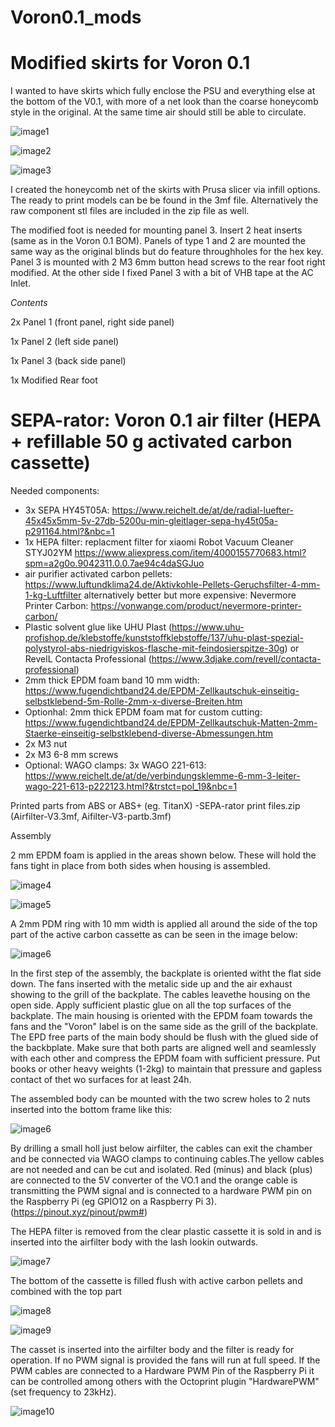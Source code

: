 # Voron0.1_mods

# Modified skirts for Voron 0.1

I wanted to have skirts which fully enclose the PSU and everything else at the bottom of the V0.1, with more of a net look than the coarse honeycomb style in the original. At the same time air should still be able to circulate. 

![image1](https://github.com/thejiral/Voron0.1_mods/blob/main/175742.png)

![image2](https://github.com/thejiral/Voron0.1_mods/blob/main/IMG_20210822_174009%7E2.jpg)

![image3](https://github.com/thejiral/Voron0.1_mods/blob/main/IMG_20210822_173756%7E2.jpg)

I created the honeycomb net of the skirts with Prusa slicer via infill options. The ready to print models can be be found in the 3mf file. 
Alternatively the raw component stl files are included in the zip file as well. 

The modified foot is needed for mounting panel 3. Insert 2 heat inserts (same as in the Voron 0.1 BOM). 
Panels of type 1 and 2 are mounted the same way as the original blinds but do feature throughholes for the hex key. Panel 3 is mounted with 2 M3 6mm button head screws to the rear foot right modified. At the other side I fixed Panel 3 with a bit of VHB tape at the AC Inlet. 


_Contents_

2x Panel 1 (front panel, right side panel)

1x Panel 2 (left side panel)

1x Panel 3 (back side panel)

1x Modified Rear foot


# SEPA-rator: Voron 0.1 air filter (HEPA + refillable 50 g activated carbon cassette)

Needed components:
- 3x SEPA HY45T05A: https://www.reichelt.de/at/de/radial-luefter-45x45x5mm-5v-27db-5200u-min-gleitlager-sepa-hy45t05a-p291164.html?&nbc=1
- 1x HEPA filter: replacment filter for xiaomi Robot Vacuum Cleaner STYJ02YM https://www.aliexpress.com/item/4000155770683.html?spm=a2g0o.9042311.0.0.7ae94c4daSGJuo
- air purifier activated carbon pellets: https://www.luftundklima24.de/Aktivkohle-Pellets-Geruchsfilter-4-mm-1-kg-Luftfilter
  alternatively better but more expensive: Nevermore Printer Carbon: https://vonwange.com/product/nevermore-printer-carbon/
- Plastic solvent glue like UHU Plast (https://www.uhu-profishop.de/klebstoffe/kunststoffklebstoffe/137/uhu-plast-spezial-polystyrol-abs-niedrigviskos-flasche-mit-feindosierspitze-30g) or RevelL Contacta Professional (https://www.3djake.com/revell/contacta-professional)
- 2mm thick EPDM foam band 10 mm width: https://www.fugendichtband24.de/EPDM-Zellkautschuk-einseitig-selbstklebend-5m-Rolle-2mm-x-diverse-Breiten.htm
- Optionhal: 2mm thick EPDM foam mat for custom cutting: https://www.fugendichtband24.de/EPDM-Zellkautschuk-Matten-2mm-Staerke-einseitig-selbstklebend-diverse-Abmessungen.htm
- 2x M3 nut
- 2x M3 6-8 mm screws
- Optional: WAGO clamps: 3x WAGO 221-613: https://www.reichelt.de/at/de/verbindungsklemme-6-mm-3-leiter-wago-221-613-p222123.html?&trstct=pol_19&nbc=1

Printed parts from ABS or ABS+ (eg. TitanX)
-SEPA-rator print files.zip (Airfilter-V3.3mf, Aifilter-V3-partb.3mf)

Assembly

2 mm EPDM foam is applied in the areas shown below. These will hold the fans tight in place from both sides when housing is assembled. 

![image4](https://github.com/thejiral/Voron0.1_mods/blob/main/Adding%20EPDM%20to%20backplate.png)

![image5](https://github.com/thejiral/Voron0.1_mods/blob/main/Adding%20EPDM%20to%20mainpart.png)

A 2mm PDM ring with 10 mm width is applied all around the side of the top part of the active carbon cassette as can be seen in the image below:

![image6](https://github.com/thejiral/Voron0.1_mods/blob/main/carbon%20insert%20top%20with%20EPDM%20ring.png)


In the first step of the assembly, the backplate is oriented witht the flat side down. The fans inserted with the metalic side up and the air exhaust showing to the grill of the backplate. The cables leavethe housing on the open side. 
Apply sufficient plastic glue on all the top surfaces of the backplate. The main housing is oriented with the EPDM foam towards the fans and the "Voron" label is on the same side as the grill of the backplate. The EPD free parts of the main body should be flush with the glued side of the backbplate. Make sure that both parts are aligned well and seamlessly with each other and compress the EPDM foam with sufficient pressure. Put books or other heavy weights (1-2kg) to maintain that pressure and gapless contact of thet wo surfaces for at least 24h. 

The assembled body can be mounted with the two screw holes to 2 nuts inserted into the bottom frame like this:

![image6](https://github.com/thejiral/Voron0.1_mods/blob/main/Assembled%20airfilter%20without%20HEPA%20filter%20and%20AC%20cassette.png)

By drilling a small holl just below airfilter, the cables can exit the chamber and be connected via WAGO clamps to continuing cables.The yellow cables are not needed and can be cut and isolated. Red (minus) and black (plus) are connected to the 5V converter of the VO.1 and the orange cable is transmitting the PWM signal and is connected to a hardware PWM pin on the Raspberry Pi (eg GPIO12 on a Raspberry Pi 3). (https://pinout.xyz/pinout/pwm#)

The HEPA filter is removed from the clear plastic cassette it is sold in and is inserted into the airfilter body with the lash lookin outwards. 

![image7](https://github.com/thejiral/Voron0.1_mods/blob/main/Airfilter%20assembled%20with%20HEPA%20filter%20inserted.png)

The bottom of the cassette is filled flush with active carbon pellets and combined with the top part

![image8](https://github.com/thejiral/Voron0.1_mods/blob/main/filled%20active%20carbon%20insert%20bottom.png)

![image9](https://github.com/thejiral/Voron0.1_mods/blob/main/activated%20carbon%20cassette%20assembled.png)

The casset is inserted into the airfilter body and the filter is ready for operation. If no PWM signal is provided the fans will run at full speed. If the PWM cables are connected to a Hardware PWM Pin of the Raspberry Pi it can be controlled among others with the Octoprint plugin "HardwarePWM" (set frequency to 23kHz). 
 
![image10](https://github.com/thejiral/Voron0.1_mods/blob/main/airfilter%20fully%20assembled.png)
